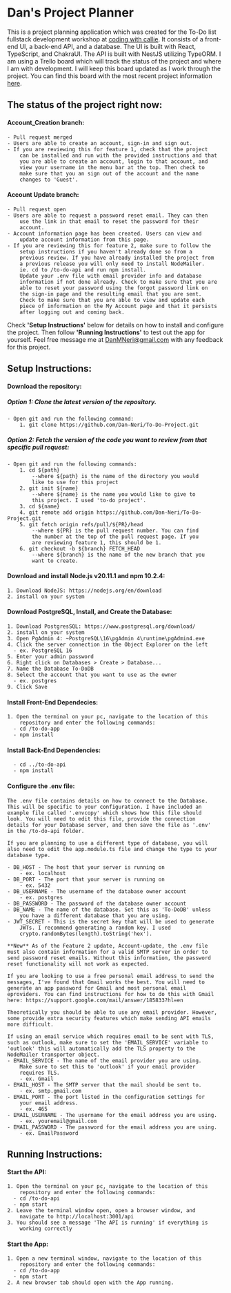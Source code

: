 # Dan's Project Planner
This is a project planning application which was created for the To-Do 
list fullstack development workshop at [coding with callie](http://coding-with-callie.com). 
It consists of a front-end UI, a back-end API, and a database. The UI is
built with React, TypeScript, and ChakraUI. The API is built with NestJS
utilizing TypeORM. I am using a Trello board which will track the status
of the project and where I am with development. I will keep this board
updated as I work through the project. You can find this board with the
most recent project information [here](https://trello.com/b/Yb5IJhSJ/to-do-list).

## The status of the project right now:

#### Account_Creation branch:
    - Pull request merged
    - Users are able to create an account, sign-in and sign out.
    - If you are reviewing this for feature 1, check that the project
        can be installed and run with the provided instructions and that
        you are able to create an account, login to that account, and 
        view your username in the menu bar at the top. Then check to
        make sure that you an sign out of the account and the name
        changes to 'Guest'.

#### Account Update branch:
    - Pull request open
    - Users are able to request a password reset email. They can then
        use the link in that email to reset the password for their 
        account.
    - Account information page has been created. Users can view and
        update account information from this page.
    - If you are reviewing this for feature 2, make sure to follow the
        setup instructions if you haven't already done so from a
        previous review. If you have already installed the project from
        a previous release you will only need to install NodeMailer.
        ie. cd to /to-do-api and run npm install.
        Update your .env file with email provider info and database 
        information if not done already. Check to make sure that you are
        able to reset your password using the forgot password link on 
        the sign-in page and the resulting email that you are sent. 
        Check to make sure that you are able to view and update each 
        piece of information on the My Account page and that it persists
        after logging out and coming back.

Check **'Setup Instructions'** below for details on how to install and 
configure the project. Then follow **'Running Instructions'** to test 
out the app for yourself. Feel free message me at 
[DanMNeri@gmail.com](mailto:DanMNeri@gmail.com) with any feedback for this project. 

## Setup Instructions:

#### Download the repository:
##### **Option 1: Clone the latest version of the repository.**
    - Open git and run the following command:
        1. git clone https://github.com/Dan-Neri/To-Do-Project.git
    
##### **Option 2: Fetch the version of the code you want to review from that specific pull request:**
    - Open git and run the following commands:
        1. cd ${path}
            --where ${path} is the name of the directory you would
            like to use for this project
        2. git init ${name}
            --where ${name} is the name you would like to give to
            this project. I used 'to-do project'.
        3. cd ${name}
        4. git remote add origin https://github.com/Dan-Neri/To-Do-Project.git
        5. git fetch origin refs/pull/${PR}/head
            --where ${PR} is the pull request number. You can find
            the number at the top of the pull request page. If you
            are reviewing feature 1, this should be 1.
        6. git checkout -b ${branch} FETCH_HEAD
            --where ${branch} is the name of the new branch that you
            want to create.

#### Download and install Node.js v20.11.1 and npm 10.2.4:
    1. Download NodeJS: https://nodejs.org/en/download
    2. install on your system
        
#### Download PostgreSQL, Install, and Create the Database:
    1. Download PostgresSQL: https://www.postgresql.org/download/
    2. install on your system
    3. Open PgAdmin 4: ~PostgreSQL\16\pgAdmin 4\runtime\pgAdmin4.exe
    4. Click the server connection in the Object Explorer on the left 
      - ex. PostgreSQL 16
    5. Enter your admin password
    6. Right click on Databases > Create > Database...
    7. Name the Database To-DoDB
    8. Select the account that you want to use as the owner 
      - ex. postgres
    9. Click Save
        
#### Install Front-End Dependecies:
    1. Open the terminal on your pc, navigate to the location of this
        repository and enter the following commands:
      - cd /to-do-app
      - npm install
        
#### Install Back-End Dependencies:
      - cd ../to-do-api
      - npm install
          
#### Configure the .env file:
    The .env file contains details on how to connect to the Database.
    This will be specific to your configuration. I have included an
    example file called '.envcopy' which shows how this file should
    look. You will need to edit this file, provide the connection 
    details for your Database server, and then save the file as '.env'
    in the /to-do-api folder. 
    
    If you are planning to use a different type of database, you will 
    also need to edit the app.module.ts file and change the type to your
    database type.
    
    - DB_HOST - The host that your server is running on
        - ex. localhost
    - DB_PORT - The port that your server is running on
        - ex. 5432
    - DB_USERNAME - The username of the database owner account
        - ex. postgres 
    - DB_PASSWORD - The password of the database owner account
    - DB_NAME - The name of the database. Set this as 'To-DoDB' unless
        you have a different database that you are using.
    - JWT_SECRET - This is the secret key that will be used to generate
        JWTs. I recommend generating a random key. I used
        crypto.randomBytes(length).toString('hex').
            
    **New** As of the Feature 2 update, Account-update, the .env file
    must also contain information for a valid SMTP server in order to
    send password reset emails. Without this information, the password
    reset functionality will not work as expected. 
    
    If you are looking to use a free personal email address to send the
    messages, I've found that Gmail works the best. You will need to
    generate an app password for Gmail and most personal email
    eproviders. You can find instructions for how to do this with Gmail
    here: https://support.google.com/mail/answer/185833?hl=en
    
    Theoretically you should be able to use any email provider. However,
    some provide extra security features which make sending API emails
    more difficult. 
    
    If using an email service which requires email to be sent with TLS,
    such as outlook, make sure to set the 'EMAIL_SERVICE' variable to 
    'outlook' this will automatically add the TLS property to the 
    NodeMailer transporter object.
    - EMAIL_SERVICE - The name of the email provider you are using.
        Make sure to set this to 'outlook' if your email provider 
        requires TLS.
        - ex. Gmail
    - EMAIL_HOST - The SMTP server that the mail should be sent to.
        - ex. smtp.gmail.com
    - EMAIL_PORT - The port listed in the configuration settings for
        your email address.
        - ex. 465
    - EMAIL_USERNAME - The username for the email address you are using.
        - ex. youremail@gmail.com
    - EMAIL_PASSWORD - The password for the email address you are using.
        - ex. EmailPassword
    
## Running Instructions:

#### Start the API:
    1. Open the terminal on your pc, navigate to the location of this
        repository and enter the following commands:
      - cd /to-do-api
      - npm start
    2. Leave the terminal window open, open a browser window, and
        navigate to http://localhost:3001/api
    3. You should see a message 'The API is running' if everything is
        working correctly
            
#### Start the App:
    1. Open a new terminal window, navigate to the location of this
        repository and enter the following commands:
      - cd /to-do-app
      - npm start
    2. A new browser tab should open with the App running.